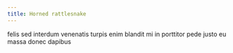 ```yaml
---
title: Horned rattlesnake
---
```


felis sed interdum venenatis turpis enim blandit mi in porttitor pede justo eu massa donec dapibus

